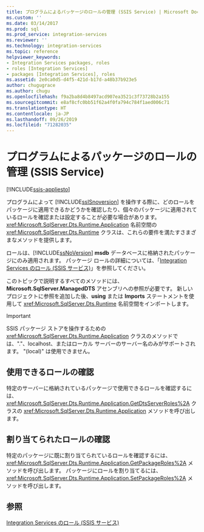 ```yaml
---
title: プログラムによるパッケージのロールの管理 (SSIS Service) | Microsoft Docs
ms.custom: ''
ms.date: 03/14/2017
ms.prod: sql
ms.prod_service: integration-services
ms.reviewer: ''
ms.technology: integration-services
ms.topic: reference
helpviewer_keywords:
- Integration Services packages, roles
- roles [Integration Services]
- packages [Integration Services], roles
ms.assetid: 2e0ca0d5-d4f5-421d-b17d-a48b37b923e5
author: chugugrace
ms.author: chugu
ms.openlocfilehash: f9a2ba8d4b8497acd907ea3521c3f73728b2a155
ms.sourcegitcommit: e8af8cfc0bb51f62a4f0fa794c784f1aed006c71
ms.translationtype: HT
ms.contentlocale: ja-JP
ms.lasthandoff: 09/26/2019
ms.locfileid: "71282035"
---
```

# <a name="managing-package-roles-programmatically-ssis-service"></a>プログラムによるパッケージのロールの管理 (SSIS Service)

[!INCLUDE[ssis-appliesto](../../includes/ssis-appliesto-ssvrpluslinux-asdb-asdw-xxx.md)]


  プログラムによって [!INCLUDE[ssISnoversion](../../includes/ssisnoversion-md.md)] を操作する際に、どのロールをパッケージに適用できるかどうかを確認したり、個々のパッケージに適用されているロールを確認または設定することが必要な場合があります。 <xref:Microsoft.SqlServer.Dts.Runtime.Application> 名前空間の <xref:Microsoft.SqlServer.Dts.Runtime> クラスは、これらの要件を満たすさまざまなメソッドを提供します。  
  
 ロールは、[!INCLUDE[ssNoVersion](../../includes/ssnoversion-md.md)] **msdb** データベースに格納されたパッケージにのみ適用されます。 パッケージ ロールの詳細については、「[Integration Services のロール &#40;SSIS サービス&#41;](../../integration-services/security/integration-services-roles-ssis-service.md)」を参照してください。  
  
 このトピックで説明するすべてのメソッドには、**Microsoft.SqlServer.ManagedDTS** アセンブリへの参照が必要です。 新しいプロジェクトに参照を追加した後、**using** または **Imports** ステートメントを使用して <xref:Microsoft.SqlServer.Dts.Runtime> 名前空間をインポートします。  
  
> [!IMPORTANT]  
>  SSIS パッケージ ストアを操作するための <xref:Microsoft.SqlServer.Dts.Runtime.Application> クラスのメソッドでは、"."、localhost、またはローカル サーバーのサーバー名のみがサポートされます。 "(local)" は使用できません。  
  
## <a name="determining-which-roles-are-available"></a>使用できるロールの確認  
 特定のサーバーに格納されているパッケージで使用できるロールを確認するには、<xref:Microsoft.SqlServer.Dts.Runtime.Application.GetDtsServerRoles%2A> クラスの <xref:Microsoft.SqlServer.Dts.Runtime.Application> メソッドを呼び出します。  
  
## <a name="determining-which-roles-are-assigned"></a>割り当てられたロールの確認  
 特定のパッケージに既に割り当てられているロールを確認するには、<xref:Microsoft.SqlServer.Dts.Runtime.Application.GetPackageRoles%2A> メソッドを呼び出します。 パッケージにロールを割り当てるには、<xref:Microsoft.SqlServer.Dts.Runtime.Application.SetPackageRoles%2A> メソッドを呼び出します。  
  
## <a name="see-also"></a>参照  
 [Integration Services のロール (SSIS サービス)](../../integration-services/security/integration-services-roles-ssis-service.md)  
  
  
